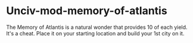 # Unciv-mod-memory-of-atlantis

The Memory of Atlantis is a natural wonder that provides 10 of each yield. It's a cheat. Place it on your starting location and build your 1st city on it.
